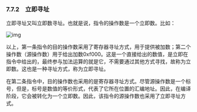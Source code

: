 ### 7.7.2　立即寻址

立即寻址又叫立即数寻址。也就是说，指令的操作数是一个立即数。比如：

![img](../0-Assets/Epubook/x86汇编语言从实模式到保护模式_李忠_等_Z_Library/images/00224.jpeg)

以上，第一条指令的目的操作数采用了寄存器寻址方式，用于提供被加数；第二个操作数（源操作数）用于给出加数0xf000。这是一个直接给出的数值，是立即在指令中给出的，最终参与加法运算的就是它，不需要通过其他方式寻找，故称为立即数。这也是一种寻址方式，称为立即寻址。

在第二条指令中，目的操作数也采用的是寄存器寻址方式。尽管源操作数是一个标号，但是，标号是数值的等价形式，代表了它所在位置的汇编地址。因此，在编译阶段，它会被转化为一个立即数。因此，该指令的源操作数也采用了立即寻址方式。